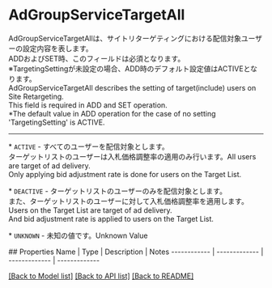 # AdGroupServiceTargetAll

<div lang=\"ja\">AdGroupServiceTargetAllは、サイトリターゲティングにおける配信対象ユーザーの設定内容を表します。<br> ADDおよびSET時、このフィールドは必須となります。<br> ※TargetingSettingが未設定の場合、ADD時のデフォルト設定値はACTIVEとなります。</div> <div lang=\"en\">AdGroupServiceTargetAll describes the setting of target(include) users on Site Retargeting.<br> This field is required in ADD and SET operation.<br> *The default value in ADD operation for the case of no setting 'TargetingSetting' is ACTIVE.</div> <hr> <p>* <code>ACTIVE</code> - <span lang=\"ja\">すべてのユーザーを配信対象とします。<br>ターゲットリストのユーザーは入札価格調整率の適用のみ行います。</span><span lang=\"en\">All users are target of ad delivery.<br>Only applying bid adjustment rate is done for users on the Target List.</span></p> <p>* <code>DEACTIVE</code> - <span lang=\"ja\">ターゲットリストのユーザーのみを配信対象とします。<br>また、ターゲットリストのユーザーに対して入札価格調整率を適用します。</span><span lang=\"en\">Users on the Target List are target of ad delivery.<br>And bid adjustment rate is applied to users on the Target List.</span></p> <p>* <code>UNKNOWN</code> - <span lang=\"ja\">未知の値です。</span><span lang=\"en\">Unknown Value</span></p> 
## Properties
Name | Type | Description | Notes
------------ | ------------- | ------------- | -------------

[[Back to Model list]](../README.md#documentation-for-models) [[Back to API list]](../README.md#documentation-for-api-endpoints) [[Back to README]](../README.md)


